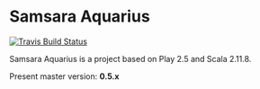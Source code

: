 # Samsara Aquarius

[![Travis Build Status](https://travis-ci.org/sczyh30/samsara-aquarius.svg?branch=master)](https://travis-ci.org/sczyh30/samsara-aquarius)

Samsara Aquarius is a project based on Play 2.5 and Scala 2.11.8.

Present master version: **0.5.x**
